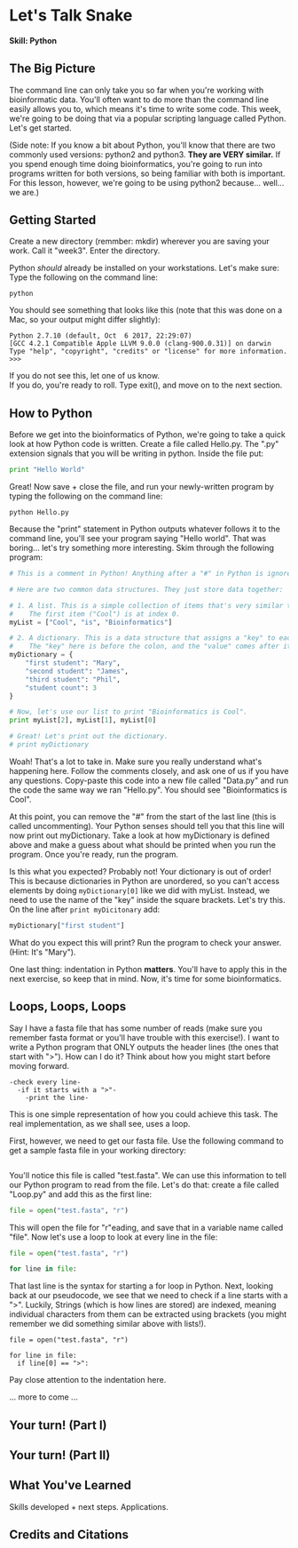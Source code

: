 # Let's Talk Snake
#### Skill: Python

## The Big Picture

The command line can only take you so far when you're working with bioinformatic data. You'll often want to do more than the command line easily allows you to, which means it's time to write some code. This week, we're going to be doing that via a popular scripting language called Python. Let's get started.

(Side note: If you know a bit about Python, you'll know that there are two commonly used versions: python2 and python3. **They are VERY similar.** If you spend enough time doing bioinformatics, you're going to run into programs written for both versions, so being familiar with both is important. For this lesson, however, we're going to be using python2 because... well... we are.)

## Getting Started

Create a new directory (remmber: mkdir) wherever you are saving your work. Call it "week3". Enter the directory.

Python *should* already be installed on your workstations. Let's make sure: Type the following on the command line:
```shell
python
```
You should see something that looks like this (note that this was done on a Mac, so your output might differ slightly):
```shell
Python 2.7.10 (default, Oct  6 2017, 22:29:07) 
[GCC 4.2.1 Compatible Apple LLVM 9.0.0 (clang-900.0.31)] on darwin
Type "help", "copyright", "credits" or "license" for more information.
>>> 
```

If you do not see this, let one of us know.   
If you do, you're ready to roll. Type exit(), and move on to the next section.

## How to Python

Before we get into the bioinformatics of Python, we're going to take a quick look at how Python code is written. Create a file called Hello.py. The ".py" extension signals that you will be writing in python. Inside the file put:
```python
print "Hello World"
```

Great! Now save + close the file, and run your newly-written program by typing the following on the command line:
```shell
python Hello.py
```

Because the "print" statement in Python outputs whatever follows it to the command line, you'll see your program saying "Hello world". That was boring... let's try something more interesting. Skim through the following program:
```python
# This is a comment in Python! Anything after a "#" in Python is ignored when executing.

# Here are two common data structures. They just store data together:

# 1. A list. This is a simple collection of items that's very similar to an array.
#    The first item ("Cool") is at index 0.
myList = ["Cool", "is", "Bioinformatics"]

# 2. A dictionary. This is a data structure that assigns a "key" to each "value".
#    The "key" here is before the colon, and the "value" comes after it.
myDictionary = {
    "first student": "Mary",
    "second student": "James",
    "third student": "Phil",
    "student count": 3
}

# Now, let's use our list to print "Bioinformatics is Cool".
print myList[2], myList[1], myList[0]

# Great! Let's print out the dictionary. 
# print myDictionary
```

Woah! That's a lot to take in. Make sure you really understand what's happening here. Follow the comments closely, and ask one of us if you have any questions. Copy-paste this code into a new file called "Data.py" and run the code the same way we ran "Hello.py". You should see "Bioinformatics is Cool".

At this point, you can remove the "#" from the start of the last line (this is called uncommenting). Your Python senses should tell you that this line will now print out myDictionary. Take a look at how myDictionary is defined above and make a guess about what should be printed when you run the program. Once you're ready, run the program.

Is this what you expected? Probably not! Your dictionary is out of order! This is because dictionaries in Python are unordered, so you can't access elements by doing `myDictionary[0]` like we did with myList. Instead, we need to use the name of the "key" inside the square brackets. Let's try this. On the line after `print myDicitonary` add:
```python
myDictionary["first student"]
```

What do you expect this will print? Run the program to check your answer. (Hint: It's "Mary").  

One last thing: indentation in Python **matters**. You'll have to apply this in the next exercise, so keep that in mind. Now, it's time for some bioinformatics.

## Loops, Loops, Loops

Say I have a fasta file that has some number of reads (make sure you remember fasta format or you'll have trouble with this exercise!). I want to write a Python program that ONLY outputs the header lines (the ones that start with ">"). How can I do it? Think about how you might start before moving forward.

```
-check every line-
  -if it starts with a ">"-
    -print the line-
```
This is one simple representation of how you could achieve this task. The real implementation, as we shall see, uses a loop.

First, however, we need to get our fasta file. Use the following command to get a sample fasta file in your working directory:

```shell

```

You'll notice this file is called "test.fasta". We can use this information to tell our Python program to read from the file. Let's do that: create a file called "Loop.py" and add this as the first line:
```python
file = open("test.fasta", "r")
```

This will open the file for "r"eading, and save that in a variable name called "file". Now let's use a loop to look at every line in the file:
```python
file = open("test.fasta", "r")

for line in file:
```

That last line is the syntax for starting a for loop in Python. Next, looking back at our pseudocode, we see that we need to check if a line starts with a ">". Luckily, Strings (which is how lines are stored) are indexed, meaning individual characters from them can be extracted using brackets (you might remember we did something similar above with lists!). 
```
file = open("test.fasta", "r")

for line in file:
  if line[0] == ">":
```

Pay close attention to the indentation here.

... more to come ...

## Your turn! (Part I)



## Your turn! (Part II)

## What You've Learned

Skills developed + next steps. Applications.

## Credits and Citations
